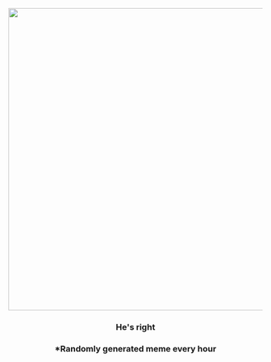 <p align="center">
        <img src="https://i.redd.it/zwk21gtp7qa91.jpg" width="600" height="600">
        </p>
        <h3 align="center">He's right</h3>
        <h3 align="center">*Randomly generated meme every hour</h3>
    